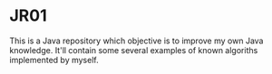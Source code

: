 # JR01
This is a Java repository which objective is to improve my own Java knowledge. It'll contain some several examples of known algoriths implemented by myself.
